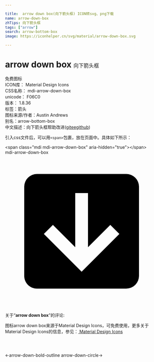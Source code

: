 ```yaml
---

title:  arrow down box(向下箭头框) ICON转svg、png下载
name: arrow-down-box
zhTips: 向下箭头框
tags: ["arrow"]
search: arrow-bottom-box
image: https://iconhelper.cn/svg/material/arrow-down-box.svg

---
```


# arrow down box  <small style="font-size: 60%;font-weight: 100">向下箭头框</small>


<div class="detail-page">
<p>
<span><span class="badge-success badge">免费图标</span> </span>
<br/>
<span>
ICON库：
<span class="badge-secondary badge">Material Design Icons</span> 
</span>
<br/>
<span>
CSS名称：
<span class="badge-secondary badge">mdi-arrow-down-box</span> 
</span>
<br/>
<span>
unicode：
<span class="badge-secondary badge">F06C0</span> 
<copy-btn content='F06C0' btn-title=""></copy-btn>
<copy-btn :content='String.fromCodePoint(parseInt("F06C0", 16))' btn-title="复制U"></copy-btn>
</span>
<br/>
<span>
版本：
<span class="badge-secondary badge">1.8.36</span> 
</span><br/><span>标签：<span class="badge-light badge"><router-link to="/tags/arrow.html">箭头</router-link></span></span>
<br/>
<span>图标来源/作者：<span class="badge-light badge">Austin Andrews</span></span> 
<br/>
<span>别名：<span class="badge-light badge">arrow-bottom-box</span></span><br/><span class="zh-detail">中文描述：<span class="badge-primary badge">向下箭头框</span><span class="help-link"><span>帮助改进</span>(<a href="https://gitee.com/liuwave/icon-helper/edit/master/json/material/arrow-down-box.json" target="_blank" rel="noopener noreferrer">gitee</a><a href="https://github.com/liuwave/icon-helper/edit/master/json/material/arrow-down-box.json" target="_blank" rel="noopener noreferrer">github</a></span>)</span><br/>
</p>
</div>
<div class="alert alert-dark">
  <i class="mdi mdi-arrow-down-box mdi-48px"></i>
  <i class="mdi mdi-arrow-down-box mdi-36px"></i>
  <i class="mdi mdi-arrow-down-box mdi-24px"></i>
  <i class="mdi mdi-arrow-down-box mdi-18px"></i>
</div>
<div>
  <p>引入css文件后，可以用<code>&lt;span&gt;</code>包裹，放在页面中。具体如下所示：    
  </p>
  <div class="alert alert-primary" style="font-size: 14px">
    &lt;span class="mdi mdi-arrow-down-box" aria-hidden="true"&gt;&lt;/span&gt;
    <copy-btn content='<span class="mdi mdi-arrow-down-box" aria-hidden="true"></span>'></copy-btn>
  </div>
  <div class="alert alert-secondary">
    <i class="mdi mdi-arrow-down-box"
    style="font-size: 24px"
    aria-hidden="true"></i> mdi-arrow-down-box
    <copy-btn content="mdi-arrow-down-box" btn-title="复制图标名称"></copy-btn>
  </div>
</div>
<div id="svg" class="svg-wrap">
<svg xmlns="http://www.w3.org/2000/svg" viewBox="0 0 24 24"><path d="M3,5A2,2 0 0,1 5,3H19A2,2 0 0,1 21,5V19A2,2 0 0,1 19,21H5C3.89,21 3,20.1 3,19V5M11,6V14.5L7.5,11L6.08,12.42L12,18.34L17.92,12.42L16.5,11L13,14.5V6H11Z" /></svg>
</div>
<detail full-name='mdi-arrow-down-box'></detail>
<div class="icon-detail__container">
<p>关于“<b>arrow down box</b>”的评论:</p>
</div>
<Vssue title="关于“arrow down box”的评论" />    
<div><p>图标arrow down box来源于Material Design Icons，可免费使用，更多关于 Material Design Icons的信息，参见：<a target="_blank" href="https://iconhelper.cn/material.html"> Material Design Icons</a>
</p></div>

<div style="padding:2rem 0 " class="page-nav"><p class="inner"><span class="prev">←<router-link to="/icon/arrow-down-bold-outline.html">arrow-down-bold-outline</router-link></span> <span class="next"><router-link to="/icon/arrow-down-circle.html">arrow-down-circle</router-link>→</span></p></div>

